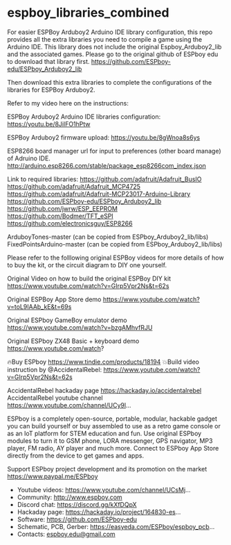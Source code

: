 # espboy_libraries_combined

For easier ESPBoy Arduboy2 Arduino IDE library configuration, this repo provides all the extra libraries you need to compile a game using the Arduino IDE.
This library does not include the original Espboy_Arduboy2_lib and the associated games.
Please go to the original github of ESPboy edu to download that library first.
https://github.com/ESPboy-edu/ESPboy_Arduboy2_lib

Then download this extra libraries to complete the configurations of the libraries for ESPBoy Arduboy2.

Refer to my video here on the instructions:

ESPBoy Arduboy2 Arduino IDE libraries configuration:
https://youtu.be/8JilFO1hPtw


ESPBoy Arduboy2 firmware upload:
https://youtu.be/8gWnoa8s6ys


ESP8266 board manager url for input to preferences (other board manage) of Adruino IDE.
http://arduino.esp8266.com/stable/package_esp8266com_index.json

Link to required libraries:
https://github.com/adafruit/Adafruit_BusIO
https://github.com/adafruit/Adafruit_MCP4725
https://github.com/adafruit/Adafruit-MCP23017-Arduino-Library
https://github.com/ESPboy-edu/ESPboy_Arduboy2_lib
https://github.com/jwrw/ESP_EEPROM
https://github.com/Bodmer/TFT_eSPI
https://github.com/electronicsguy/ESP8266

ArduboyTones-master (can be copied from ESPboy_Arduboy2_lib/libs)
FixedPointsArduino-master  (can be copied from ESPboy_Arduboy2_lib/libs)




Please refer to the folllowing original ESPBoy videos for more details of how to buy the kit, or the circuit diagram to DIY one yourself.

Original Video on how to build the original ESPBoy DIY kit
https://www.youtube.com/watch?v=GIrp5Vpr2Ns&t=62s

Original ESPBoy App Store demo
https://www.youtube.com/watch?v=toL9IAAb_kE&t=69s

Original ESPboy GameBoy emulator demo  
https://www.youtube.com/watch?v=bzgAMhvfRJU

Original ESPboy ZX48 Basic + keyboard demo
https://www.youtube.com/watch?


🔥Buy ESPboy https://www.tindie.com/products/18194
💥Build video instruction by @AccidentalRebel:
https://www.youtube.com/watch?v=GIrp5Vpr2Ns&t=62s


AccidentalRebel hackaday page https://hackaday.io/accidentalrebel
AccidentalRebel youtube channel https://www.youtube.com/channel/UCy9l...

ESPboy is a completely open-source, portable, modular, hackable gadget you can build yourself or buy assembled to use as a retro game console or as an IoT platform for STEM education and fun. Use original ESPboy modules to turn it to GSM phone, LORA messenger, GPS navigator, MP3 player, FM radio, AY player and much more. Connect to ESPboy App Store directly from the device to get games and apps.

Support ESPboy project development and its promotion on the market
https://www.paypal.me/ESPboy

- Youtube videos: https://www.youtube.com/channel/UCsMj...
- Community: http://www.espboy.com
- Discord chat: https://discord.gg/kXfDQpX
- Hackaday page: https://hackaday.io/project/164830-es...
- Software: https://github.com/ESPboy-edu
- Schematic, PCB, Gerber:  https://easyeda.com/ESPboy/espboy_pcb...
- Contacts: espboy.edu@gmail.com
